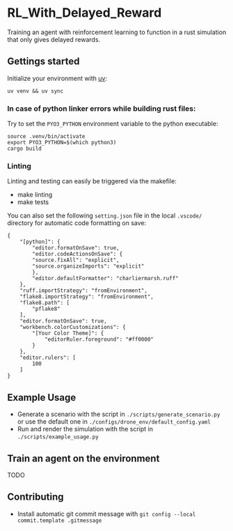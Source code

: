 # RL_With_Delayed_Reward

Training an agent with reinforcement learning to function in a rust simulation that only gives delayed rewards.


## Gettings started

Initialize your environment with [uv](https://docs.astral.sh/uv/):

```
uv venv && uv sync
```


### In case of python linker errors while building rust files:

Try to set the `PYO3_PYTHON` environment variable to the python executable:
```
source .venv/bin/activate
export PYO3_PYTHON=$(which python3)
cargo build
```


### Linting

Linting and testing can easily be triggered via the makefile:
- make linting
- make tests

You can also set the following `setting.json` file in the local `.vscode/` directory for automatic code formatting on save:
```
{
    "[python]": {
        "editor.formatOnSave": true,
        "editor.codeActionsOnSave": {
        "source.fixAll": "explicit",
        "source.organizeImports": "explicit"
        },
        "editor.defaultFormatter": "charliermarsh.ruff"
    },
    "ruff.importStrategy": "fromEnvironment",
    "flake8.importStrategy": "fromEnvironment",
    "flake8.path": [
        "pflake8"
    ],
    "editor.formatOnSave": true,
    "workbench.colorCustomizations": {
        "[Your Color Theme]": {
            "editorRuler.foreground": "#ff0000"
        }
    },
    "editor.rulers": [
        100
    ]
}
```

## Example Usage

- Generate a scenario with the script in `./scripts/generate_scenario.py` or use the default one in `./configs/drone_env/default_config.yaml`
- Run and render the simulation with the script in `./scripts/example_usage.py`

## Train an agent on the environment

TODO

## Contributing
- Install automatic git commit message with `git config --local commit.template .gitmessage`